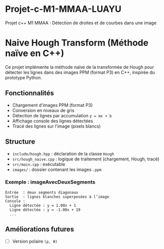 # Projet-c-M1-MMAA-LUAYU
Projet c++ M1 MMAA : Détection de droites et de courbes dans une image

# Naive Hough Transform (Méthode naïve en C++)

Ce projet implémente la méthode naïve de la transformée de Hough pour détecter les lignes dans des images PPM (format P3) en C++, inspirée du prototype Python.

## Fonctionnalités
- Chargement d'images PPM (format P3)
- Conversion en niveaux de gris
- Détection de lignes par accumulation `y = mx + b`
- Affichage console des lignes détectées
- Tracé des lignes sur l'image (pixels blancs)

## Structure
- `include/hough.hpp` : déclaration de la classe `Hough`
- `src/hough_naive.cpp` : logique de traitement (chargement, Hough, tracé)
- `src/main.cpp` : exécutable
- `images/` : dossier contenant les images `.ppm`

### Exemple : imageAvecDeuxSegments

```
Entrée  : deux segments diagonaux
Sortie  : lignes blanches superposées à l’image
Console :
  Ligne détectée : y = 1.00x + 1
  Ligne détectée : y = -1.00x + 19
  ...
```

## Améliorations futures
- [ ] Version polaire `(ρ, θ)`